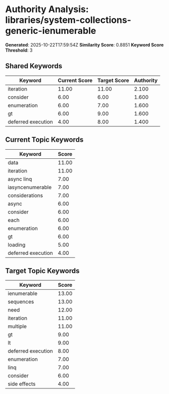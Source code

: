 # Authority Analysis: libraries/system-collections-generic-ienumerable

**Generated**: 2025-10-22T17:59:54Z
**Similarity Score**: 0.8851
**Keyword Score Threshold**: 3

## Shared Keywords

| Keyword | Current Score | Target Score | Authority |
|---------|---------------|--------------|-----------|
| iteration | 11.00 | 11.00 | 2.100 |
| consider | 6.00 | 6.00 | 1.600 |
| enumeration | 6.00 | 7.00 | 1.600 |
| gt | 6.00 | 9.00 | 1.600 |
| deferred execution | 4.00 | 8.00 | 1.400 |

## Current Topic Keywords

| Keyword | Score |
|---------|-------|
| data | 11.00 |
| iteration | 11.00 |
| async linq | 7.00 |
| iasyncenumerable | 7.00 |
| considerations | 7.00 |
| async | 6.00 |
| consider | 6.00 |
| each | 6.00 |
| enumeration | 6.00 |
| gt | 6.00 |
| loading | 5.00 |
| deferred execution | 4.00 |

## Target Topic Keywords

| Keyword | Score |
|---------|-------|
| ienumerable | 13.00 |
| sequences | 13.00 |
| need | 12.00 |
| iteration | 11.00 |
| multiple | 11.00 |
| gt | 9.00 |
| lt | 9.00 |
| deferred execution | 8.00 |
| enumeration | 7.00 |
| linq | 7.00 |
| consider | 6.00 |
| side effects | 4.00 |

